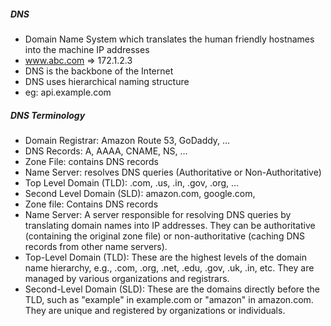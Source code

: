 ##### DNS
+ Domain Name System which translates the human friendly hostnames 
into the machine IP addresses
+ www.abc.com => 172.1.2.3
+ DNS is the backbone of the Internet
+ DNS uses hierarchical naming structure
+ eg: api.example.com

##### DNS Terminology

+ Domain Registrar: Amazon Route 53, GoDaddy, …
+ DNS Records: A, AAAA, CNAME, NS, …
+ Zone File: contains DNS records
+ Name Server: resolves DNS queries (Authoritative or Non-Authoritative)
+ Top Level Domain (TLD): .com, .us, .in, .gov, .org, …
+ Second Level Domain (SLD): amazon.com, google.com,
+ Zone file: Contains DNS records
+ Name Server: A server responsible for resolving DNS queries by translating domain names into IP addresses. They can be authoritative (containing the original zone file) or non-authoritative (caching DNS records from other name servers).
+ Top-Level Domain (TLD): These are the highest levels of the domain name hierarchy, e.g., .com, .org, .net, .edu, .gov, .uk, .in, etc. They are managed by various organizations and registrars.
+ Second-Level Domain (SLD): These are the domains directly before the TLD, such as "example" in example.com or "amazon" in amazon.com. They are unique and registered by organizations or individuals.